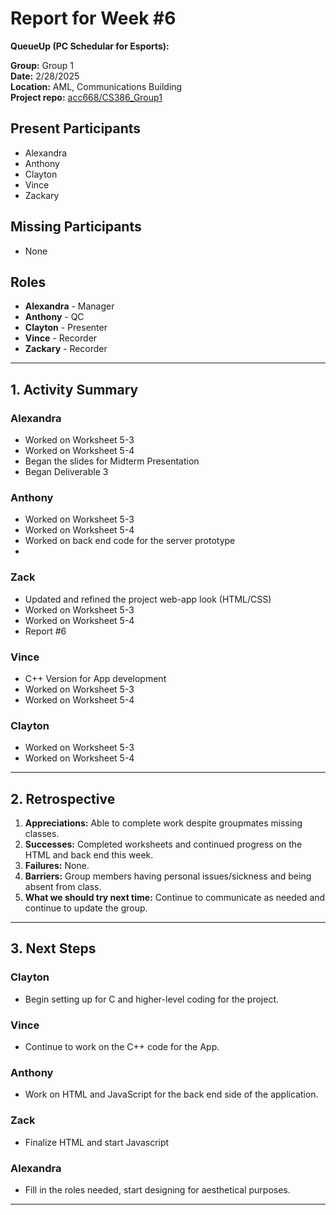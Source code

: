 # Report for Week #6

**QueueUp (PC Schedular for Esports):**

**Group:** Group 1  
**Date:** 2/28/2025  
**Location:** AML, Communications Building  
**Project repo:** [acc668/CS386_Group1](https://github.com/acc668/CS386_Group1)  

## Present Participants
- Alexandra
- Anthony
- Clayton
- Vince
- Zackary

## Missing Participants
- None

## Roles
- **Alexandra** - Manager
- **Anthony** - QC
- **Clayton** - Presenter
- **Vince** - Recorder
- **Zackary** - Recorder

---

## 1. Activity Summary

### Alexandra
- Worked on Worksheet 5-3
- Worked on Worksheet 5-4
- Began the slides for Midterm Presentation
- Began Deliverable 3

### Anthony
- Worked on Worksheet 5-3
- Worked on Worksheet 5-4
- Worked on back end code for the server prototype
- 

### Zack
- Updated and refined the project web-app look (HTML/CSS)
- Worked on Worksheet 5-3
- Worked on Worksheet 5-4
- Report #6

### Vince
- C++ Version for App development
- Worked on Worksheet 5-3
- Worked on Worksheet 5-4

### Clayton
- Worked on Worksheet 5-3
- Worked on Worksheet 5-4

---

## 2. Retrospective

1. **Appreciations:** Able to complete work despite groupmates missing classes.
2. **Successes:** Completed worksheets and continued progress on the HTML and back end this week.
3. **Failures:** None.
4. **Barriers:** Group members having personal issues/sickness and being absent from class.
5. **What we should try next time:** Continue to communicate as needed and continue to update the group.

---

## 3. Next Steps

### Clayton
- Begin setting up for C and higher-level coding for the project.

### Vince
- Continue to work on the C++ code for the App.

### Anthony
- Work on HTML and JavaScript for the back end side of the application.

### Zack
- Finalize HTML and start Javascript

### Alexandra
- Fill in the roles needed, start designing for aesthetical purposes.

---
